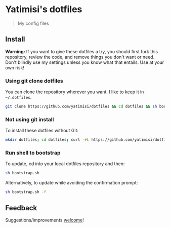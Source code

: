 # Yatimisi's dotfiles

> My config files

## Install

**Warning:** If you want to give these dotfiles a try, you should first fork this repository, review the code, and remove things you don't want or need. Don't blindly use my settings unless you know what that entails. Use at your own risk!

### Using git clone dotfiles

You can clone the repository wherever you want.
I like to keep it in `~/.dotfiles`.
```bash
git clone https://github.com/yatimisi/dotfiles && cd dotfiles && sh bootstrap.sh
```

### Not using git install

To install these dotfiles without Git:

```bash
mkdir dotfiles; cd dotfiles; curl -#L https://github.com/yatimisi/dotfiles/tarball/main | tar -xzv --strip-components 1 && sh bootstrap.sh
```

### Run shell to bootstrap

To update, cd into your local dotfiles repository and then:
```bash
sh bootstrap.sh
```

Alternatively, to update while avoiding the confirmation prompt:
```bash
sh bootstrap.sh -f
```

## Feedback
Suggestions/improvements [welcome](https://github.com/yatimisi/dotfiles/issues)!
